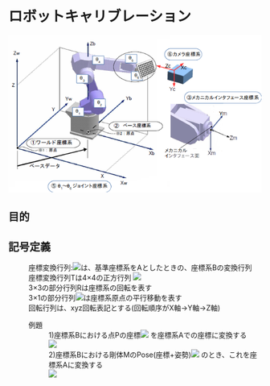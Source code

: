 # ロボットキャリブレーション

<img src="a-calib.png" />  

## 目的



## 記号定義
<dd>座標変換行列:<img src="https://latex.codecogs.com/gif.latex?{}^{A}T_{B}" />は、基準座標系をAとしたときの、座標系Bの変換行列
<dd>座標変換行列Tは4&times;4の正方行列  
<img src="https://latex.codecogs.com/gif.latex?T=\left[\begin{array}{ccc|c}&&&\\&\smash{\huge{R}}&&\smash{\huge{S}}\\&&&\\\hline0&0&0&1\end{array}\right]" />
<dd>3&times;3の部分行列Rは座標系の回転を表す
<dd>3&times;1の部分行列<img src="https://latex.codecogs.com/gif.latex?Q=\left[\begin{array}{rrr}x\\y\\z\end{array}\right]" />は座標系原点の平行移動を表す
<dd>回転行列は、xyz回転表記とする(回転順序がX軸&rarr;Y軸&rarr;Z軸)
<dd>
</dl>
<dl>
<dt>例題
<dd>1)座標系Bにおける点Pの座標<img src="https://latex.codecogs.com/gif.latex?{}^{B}P=\left[\begin{array}{rrr} x \\ y \\ z \\ 1 \\ \end{array} \right]" />
を座標系Aでの座標に変換する<br>
<img src="https://latex.codecogs.com/gif.latex?{}^{A}P={}^{A}T_{B}{}^{B}P" />
<dd>2)座標系Bにおける剛体MのPose(座標+姿勢)<img src="https://latex.codecogs.com/gif.latex?{}^{B}M=\left[\begin{array}{ccc|c}&&&\\&\smash{\huge{R_M}}&&\smash{\huge{Q_M}}\\&&&\\ \hline 0&0&0&1\end{array}\right]" />
のとき、これを座標系Aに変換する<br>
<img src="https://latex.codecogs.com/gif.latex?{}^{A}M={}^{A}T_{B}{}^{B}M" />
</dl>
